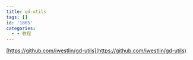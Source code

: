 ```yaml
---
title: gd-utils
tags: []
id: '1865'
categories:
  - - 教程
---
```


[https://github.com/iwestlin/gd-utils](https://github.com/iwestlin/gd-utils)
